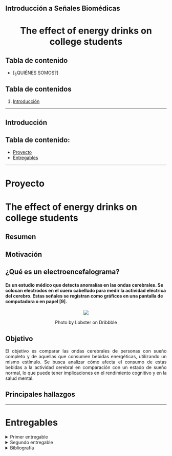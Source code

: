 ## Introducción a Señales Biomédicas

<h1 align="center"> The effect of energy drinks on college students


## Tabla de contenido
+ [¿QUIÉNES SOMOS?]


## **Tabla de contenidos**
1. [Introducción](#id1)
***
## **Introducción** <a name="id1"></a>


## Tabla de contenido:
- [Proyecto](#proyecto)
- [Entregables](#entregables)

---
# Proyecto
# The effect of energy drinks on college students
## Resumen
## Motivación

## ¿Qué es un electroencefalograma?
#### Es un estudio médico que detecta anomalías en las ondas cerebrales. Se colocan electrodos en el cuero cabelludo para medir la actividad eléctrica del cerebro. Estas señales se registran como gráficos en una pantalla de computadora o en papel [9].

<div align="center">
  <img src="https://cainvas-static.s3.amazonaws.com/media/user_data/cainvas-admin/eeg.gif" />
  <p> Photo by Lobster on Dribbble </p>
</div>


## Objetivo
<p align="justify"> El objetivo es comparar las ondas cerebrales de personas con sueño completo y de aquellas que consumen bebidas energéticas, utilizando un mismo estímulo. Se busca analizar cómo afecta el consumo de estas bebidas a la actividad cerebral en comparación con un estado de sueño normal, lo que puede tener implicaciones en el rendimiento cognitivo y en la salud mental.
  
## Principales hallazgos
---

# Entregables
<details>
<summary>  Primer entregable</summary>
  
| **Integrante** | **Correo**|
| ---------| ----------|
| Nadira Oviedo <br> <img src="Documentos/Imágenes/Nadira.jpg" alt="img_nad" height="200"/>| nadira.oviedo@upch.pe |
| Alvaro Cigarán <br> <img src="Documentos/Imágenes/Alvaro.jpg" alt="img_nad" height="200"/>| alvaro.cigaran@upch.pe |
| Kimberly Tito <br> <img src="Documentos/Imágenes/kim.jpg" alt="img_nad" height="200"/>| kimberly.tito@upch.pe |
| Bruno Tello <br> <img src="Documentos/Imágenes/br1.jpg" alt="img_nad" height="200"/>| gustavo.tello@upch.pe |
  
# Temas a tratar:
 ## 1.- Electroencefalograma y ondas cerebrales

 ## 2.- Importancia del sueño

 ## 3.- Bebidas energéticas y estudiantes universitarios

 ## 4.- Insomnio

#### Descarga el archivo PPT -> [aquí](Documentos/Señales_problematica.pdf).

</details>


<details>
<summary> Segundo entregable</summary>

# Temas a tratar:
 ## 1.- Problemática

<p align="justify"> El sueño es una función vital para el bienestar físico y mental, especialmente en estudiantes universitarios, quienes frecuentemente enfrentan desafíos académicos y sociales que pueden afectar su calidad de sueño. La falta de sueño adecuado puede llevar a una disminución del rendimiento académico, problemas de atención y memoria, y un aumento en el riesgo de desarrollar problemas de salud mental como ansiedad y depresión. Entre los factores que influyen en el sueño, el consumo de bebidas energéticas ha ganado atención debido a su popularidad y sus posibles efectos adversos.[2][3][5]
 
Las bebidas energéticas contienen ingredientes como la cafeína y la taurina, que actúan sobre el sistema nervioso central. La cafeína tiene múltiples objetivos bioquímicos, incluyendo los receptores GABA y adenosina A1 y A2A. Bloquear estos receptores, especialmente los de adenosina A2A, se relaciona con propiedades psicoactivas como el aumento de la capacidad intelectual, alerta y reducción de la fatiga mental. Sin embargo, su consumo excesivo puede interferir con el sueño, causando insomnio, ansiedad y afectando negativamente la función cognitiva a largo plazo. Además, altas dosis de cafeína pueden aumentar el riesgo de alucinaciones y reducir el umbral convulsivo. [4][6][7]

La taurina, aunque puede tener efectos neuroprotectores, también puede impactar negativamente la función cognitiva y el comportamiento, especialmente en jóvenes adultos. La taurina afecta al sistema nervioso interactuando con neurotransmisores y regiones cerebrales, lo que sugiere un posible papel neuroprotector. Sin embargo, su suplementación podría tener efectos negativos en la función cognitiva y el comportamiento, especialmente en adolescentes y adultos jóvenes. [6][7]
El insomnio crónico tiene graves consecuencias para la calidad de vida y la salud: afecta negativamente el funcionamiento físico, emocional y social de las personas; aumenta el riesgo de accidentes, incluidos accidentes laborales; disminuye la productividad y la concentración en el trabajo; y está asociado con una mayor probabilidad de desarrollar depresión y ansiedad..[8]


 ## 2.- Propuesta de solución
 **Propuesta de Investigación:** Impacto cognitivo por mala calidad de sueño y uso de bebidas energéticas
 
**Objetivo:**

Con el uso del Ultracortex, registrar la actividad cerebral al realizar tareas cognitivas para relacionar los resultados con el uso prolongado de bebidas energéticas y mala calidad de sueño.

**Hipótesis:**

El uso prolongado de energizantes y la mala calidad del sueño afectan negativamente el rendimiento cognitivo, manifestándose en patrones específicos de actividad cerebral detectables mediante EEG.

**Metodología:**

1.- Selección de participantes

2.- Registro de datos

3.- Análisis de datos

 ## 3.- Materiales y métodos
 
### 3.1 Materiales y recursos

| **Materiales** | 
| ---------|
| Encuesta| 
| Ultracortex|
| OpenBCI GUI|
| Ambiente relajado| 
| Pruebas cognitivas| 
| Procesamiento de señales: Código en Python| 
| Análisis estadístico: Stata| 

- ### **Ondas EEG y sus frecuencias**

<p align="justify"> Las ondas del EEG pueden caracterizarse en función de su localización, amplitud, frecuencia, morfología, continuidad (rítmica, intermitente o continua), sincronía, simetría y reactividad. Sin embargo, el método más utilizado para clasificar las formas de onda del EEG es el de la frecuencia. Las formas de onda más estudiadas son [12]:

<p align="center"> 
    
| **_Tipos de Frecuencia_** | **_Frecuencia (Hz)_** |Estado del cerebro|
|:---------------------------------------------:|:---------------------:|:------------:|
|                     Delta                     |      0.50 - 4.00      |Se observa durante el sueño profundo y es prominente en las regiones frontocentrales de la cabeza.|
|                     Theta                     |      4.00 - 7.00      |Asociado con somnolencia y las primeras etapas del sueño. |
|                     Alpha                     | 8.00 - 12.00          |Característico en registros de EEG normales despiertos en la región occipital.|
|                      Beta                     | 13.00 - 30.00         |Más prominente en regiones frontal y central.|

</p>

- ### **Uso del Ultracortex**
  
  - ***¿Para qué sirve?***
        <p align="justify"> El Ultracortex Mark IV es un casco modular que permite la colocación de electrodos en el cuero cabelludo de manera precisa y cómoda. Registra la actividad eléctrica  de hasta 16 canales de EEG y  permite ver dichas señales a través de su interfaz OpenBCI.

<p align="center">
  <img src="https://github.com/NadAbiO/IntroSeniales/assets/89549012/6751155f-23d8-4c8e-96d8-2d27ee3c0d34"  width="400" height="300"> </p>
<em><p align="center">Photo by OpenBCI Documentation [13]</p></em> 

  <p align="justify"> Es un tipo de Non-Invasive Brain Computer Interfaces lo cual significa que los electrodos se colocan en la superficie del cráneo para registrar los cambios de estado del EEG.
    
  - - ***Ubicación de los electrodos***
      <p align="justify"> Las ubicaciones de los nodos Ultracortex se basan en el sistema 10-20, que es el estándar aceptado internacionalmente para la colocación de electrodos en el contexto del EEG. [13]
      <p align="justify"> En nuestro caso nos enfocaremos en los lóbulo Frontal y temporal por lo que la posición de los electrodos que nos interesan son [14]:
      
      <p align="center">
      
      | **Lóbulo** | **Electrodos**|
      | ---------| ----------|
      | Frontal| Fz, Fp1, Fp2, F3, F4, F7, F8 |
      | Temporal| T3, T4, T5, T6 |
      | Referencia | pinzas para orejas |

      </p>

      <p align="center">
        <img src="https://github.com/NadAbiO/IntroSeniales/assets/89549012/e8e5d13f-bb79-4916-a7a9-7ccb6533e2e0"  width="400" height="300"> </p>
      <em><p align="center">Photo by BITalino (r)evolution Lab Guide [14]</p></em> 


  - - ***OPENBCI GUI***
      
      <p align="justify"> 
      Para seleccionar los canales correspondientes a los lóbulos frontal y temporal en OpenBCI, luego de conectar los electrodos al dispositivo OpenBCI, seguiremos estos pasos:
      
      1. **Conectamos y configuramos nuestro dispositivo OpenBCI**
         
      2. **Seleccionamos los canales de interés:**
         En la interfaz del software de OpenBCI, veremos una lista de todos los canales disponibles. Estos canales estarán etiquetados según la configuración de nuestro dispositivo y los electrodos que hayamos conectado.

      3. **Identificamos los canales correspondientes a los lóbulos frontal y temporal:**
         Basándonos en la colocación de nuestros electrodos, identificamos los canales que registran la actividad en los lóbulos frontal y temporal. 
         
      4. **Realizamos la adquisición de datos:**
         Una vez que hayamos seleccionado los canales de interés y estemos visualizando las señales, podemos comenzar la adquisición de datos. Esto registrará la actividad eléctrica en los lóbulos frontal y temporal según la colocación de nuestros electrodos.
  

###  3.2 Preparación del grupo de estudio

- **Participantes objetivo**: Se buscó estudiantes universitarios entre 19-25 años, con diferentes niveles de consumo de bebidas energéticas y calidad de sueño. Que sean no fumadoras y que no consuman ninguna sustancia psicoactiva o psicotrópica.
- **Cuestionarios**: Se administraron cuestionarios para evaluar el consumo de bebidas energéticas y la calidad del sueño de los participantes.
  
### 3.3 Procedimiento

 - ***Reclutamiento de participantes***
Se reúne a estudiantes universitarios que cumplan con los criterios de elegibilidad. Se les explica el estudio y se asegura que todos los participantes firmen un formulario de consentimiento informado, detallando el propósito del estudio y los procedimientos. Se les clasifica en grupos según su consumo de cafeína y calidad de sueño.

- ***Colocación de los electrodos***
Los electrodos se colocaron según el sistema internacional 10/20. Todas las impedancias de los electrodos se mantuvieron por debajo de 5 kΩ.

- ***Configuración del Ambiente***
Se realiza la adquisición de las señales en un ambiente controlado, libre de ruidos y distracciones.

- ***Instrucciones a los Participantes***
Se les da instrucciones claras sobre las tareas a realizar y se asegura de que los participantes comprendan los procedimientos.

- ***Registro Basal***
Obtener un registro basal de EEG con el participante en reposo (ojos cerrados y ojos abiertos) durante 5 minutos cada uno.

***Tareas Cognitivas***
Se realiza la adquisición de EEG mientras los participantes completan las tareas cognitivas seleccionadas. Según lo encontrado en la literatura, se seleccionaron las siguientes tareas cognitivas a realizar:

- **Visual event-related potential (ERP)**: En la tarea se empleó el paradigma oddball, el cual consiste en que los sujetos distingan los estímulos objetivo (infrecuentes) de los no objetivo o estándar (frecuentes). Este paradigma es especialmente útil para investigar los Potenciales Relacionados con Eventos (ERP) en el cerebro, particularmente el componente P300, que es conocido por su sensibilidad a la novedad y la relevancia de los estímulos [16].
- **Reaction Time**: Consiste en un experimento que mide cuánto tardan los sujetos en presionar un botón de un joystick después de un estímulo objetivo, utilizado como un indicador del rendimiento motor de los individuos [16].
- **Stroop Test**: El test de Stroop evalúa la atención focalizada y examina la capacidad integrativa de los mecanismos cognitivos para tomar decisiones basadas en información proveniente de dos modalidades diferentes (léxica y perceptual). En la primera parte del test, se pide a los sujetos que lean los nombres de diferentes colores. Luego, deben nombrar el color de impresión de una palabra que denota un color diferente; por ejemplo, leer la palabra "azul" impresa en verde, lo que crea una interferencia color-palabra. Se instruye a los sujetos para que realicen la tarea tan rápido y precisamente como sea posible [16].
- **Digit Span**: La prueba de Amplitud de Dígitos es parte de la Escala de Inteligencia para Adultos de Wechsler (WAIS-III) y se utiliza para medir la memoria a corto plazo y la memoria operativa. Esta prueba consta de dos subcomponentes: Amplitud de Dígitos Hacia Adelante y Amplitud de Dígitos Hacia Atrás. En el primero, se pide a los sujetos que repitan una serie de números en orden creciente después de que el examinador los lea en voz alta. En el subtest de Amplitud de Dígitos Hacia Atrás, los sujetos deben repetir la secuencia en orden inverso [16].

## 4.- Análisis de datos

- **Preprocesamiento**: Se filtrarán las señales EEG para la eliminación del ruido, se utilizará un filtro pasa banda Butterworth, el cual es una de las opciones que se encontró en la literatura [17].
- **Análisis de Frecuencia**: Realizamos un análisis espectral para evaluar las bandas de frecuencia alfa, beta, theta y delta.

## 5.- Análisis estadístico 
Los datos del estudio se analizarán estadísticamente mediante el software STATA para Windows. Se realizará una prueba de análisis de varianza (ANOVA) para comparar los resultados obtenidos en las distintas tareas cognitivas entre los grupos que se clasificaron en la investigación.


### Descarga el archivo PPT -> [Segundo_entregable_grupo_5.pdf](https://github.com/NadAbiO/IntroSeniales/files/15367578/Segundo_entregable_grupo_5.pdf)
### Accede al video -> https://youtu.be/hr92DlsCNKE 

</details>


<details>
<summary> Bibliografía </summary>
  
[1] E. A. S. E. Niripil, “ONDAS CEREBRALES, CONCIENCIA Y COGNICIÓN”, Researchgate.net. [En línea]. Disponible en: https://www.researchgate.net/profile/Eduardo-Alfredo-Sciotto/publication/326056524_ONDAS_CEREBRALES_CONCIENCIA_Y_COGNICION/links/5b358f71aca2720785f48880/ONDAS-CEREBRALES-CONCIENCIA-Y-COGNICION.pdf. [Consultado: 01-abr-2024].

[2] J. I. Bazan-Olaya, J. M. Campos-Pastelin, N. V. Gutiérrez-Moguel, y L. González-Montiel, “Frecuencia y Razones de Consumo de Bebidas Energéticas en Jóvenes Universitarios”, Revista Salud y Administración, vol. 6, núm. 17, pp. 17–26, 2019.

[3] A. M. Rivera Ruiz y D. M. Vasquez Monsalve, “Asociación entre consumo de bebidas energizantes y calidad de sueño en estudiantes de medicina humana de una universidad privada - 2021”, Universidad Señor de Sipán, 2024.

[4] C. R. Mahoney et al., “Intake of caffeine from all sources and reasons for use by college students”, Clin. Nutr., vol. 38, núm. 2, pp. 668–675, 2019.

[5] J. M. Schmickler, S. Blaschke, R. Robbins, y F. Mess, “Determinants of sleep quality: A cross-sectional study in university students”, Int. J. Environ. Res. Public Health, vol. 20, núm. 3, p. 2019, 2023.

[6] I. M. Nadeem, A. Shanmugaraj, S. Sakha, N. S. Horner, O. R. Ayeni, y M. Khan, “Energy drinks and their adverse health effects: A systematic review and meta-analysis”, Sports Health, vol. 13, núm. 3, pp. 265–277, 2021.

[7] N. de referencia: AESAN-, “Informe del Comité Científico de la Agencia Española de Seguridad Alimentaria y Nutrición (AESAN) sobre los riesgos asociados al consumo de bebidas energéticas”, Gob.es. [En línea]. Disponible en: https://www.aesan.gob.es/AECOSAN/docs/documentos/seguridad_alimentaria/evaluacion_riesgos/informes_comite/BEBIDAS_ENERGETICAS.pdf. [Consultado: 01-abr-2024].

[8] T. Roth, “Insomnia: Definition, prevalence, etiology, and consequences”, Journal of Clinical Sleep Medicine : JCSM : official publication of the American Academy of Sleep Medicine, vol. 3, núm. 5 Suppl, p. S7, 2007.

[9] “Electroencephalogram (EEG)”, Stanfordchildrens.org. [En línea]. Disponible en: https://www.stanfordchildrens.org//es/topic/default?id=electroencephalogram-eeg-92-P09193. [Consultado: 01-abr-2024].
Bibliografía

[10]	Reinmar, “Data sets”, Bnci-horizon-2020.eu. [En línea]. Disponible en: https://bnci-horizon-2020.eu/database/data-sets. [Consultado: 01-abr-2024].

[11]	G. Seguimiento y P. De comunicación, “EEG ANALYSIS AND CLASSIFICATION - file exchange - MATLAB CentralFile exchange - MATLAB central”, Mathworks.com, 27-ene-2016. [En línea]. Disponible en: https://la.mathworks.com/matlabcentral/fileexchange/55112-eeg-analysis-and-classification. [Consultado: 01-abr-2024].

[12] C. S. Nayak and A. C. Anilkumar, “EEG Normal Waveforms,” Nih.gov, Jan. 21, 2023. https://www.ncbi.nlm.nih.gov/books/NBK539805/#:~:text=However%2C%20the%20most%20frequently%20used,beta%20(13%20to%2030Hz) (accessed May.17, 2024).

[13] “Ultracortex Mark III Nova and Supernova: Openbci documentation,” OpenBCI Documentation RSS, https://docs.openbci.com/Deprecated/UltracortexMark3_NovaDep/ (accessed May 18, 2024). 

[14] G. Xavier, A. Su Ting, and N. Fauzan, “Exploratory study of brain waves and corresponding brain regions of fatigue on-call doctors using quantitative electroencephalogram,” OUP Academic, https://doi.org/10.1002/1348-9585.12121 (accessed May 18, 2024). 

[15] Bitalino (r)evolution lab guide, https://support.pluxbiosignals.com/wp-content/uploads/2022/04/HomeGuide3_EEG.pdf (accessed May. 17, 2024).

[16] A. Deslandes et al., “Effects of Caffeine on Electrophysiological and Neuropsychological Indices after Sleep Deprivation,” Neuropsychobiology, vol. 54, no. 2, pp. 126–133, 2006, doi: https://doi.org/10.1159/000098263.
‌

[17] A. Jain, R. Raja, S. Srivastava, Prakash Chandra Sharma, Jayesh Gangrade, and Manoj R, “Analysis of EEG signals and data acquisition methods: a review,” Computer methods in biomechanics and biomedical engineering. Imaging & visualization, pp. 1–26, Feb. 2024, doi: https://doi.org/10.1080/21681163.2024.2304574.


</details>
